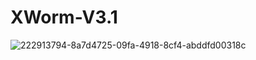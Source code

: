# XWorm-V3.1

![222913794-8a7d4725-09fa-4918-8cf4-abddfd00318c](https://user-images.githubusercontent.com/127018596/222953589-127015a7-3256-47c1-a114-0cc978e39863.png)
